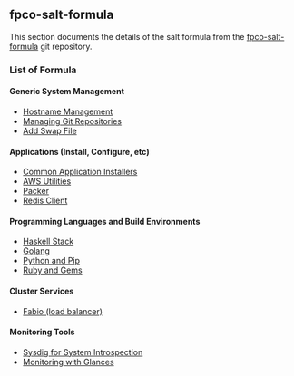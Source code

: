 ## fpco-salt-formula

This section documents the details of the salt formula from the
[fpco-salt-formula](https://github.com/fpco/fpco-salt-formula) git repository.


### List of Formula

#### Generic System Management

* [Hostname Management](hostname)
* [Managing Git Repositories](git)
* [Add Swap File](swap)


#### Applications (Install, Configure, etc)

* [Common Application Installers](apps)
* [AWS Utilities](aws)
* [Packer](packer)
* [Redis Client](redis-client)


#### Programming Languages and Build Environments

* [Haskell Stack](stack)
* [Golang](golang)
* [Python and Pip](python)
* [Ruby and Gems](ruby)


#### Cluster Services

* [Fabio (load balancer)](fabio)


#### Monitoring Tools

* [Sysdig for System Introspection](sysdig)
* [Monitoring with Glances](glances)
